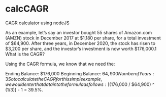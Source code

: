 # calcCAGR

CAGR calculator using nodeJS

As an example, let’s say an investor bought 55 shares of Amazon.com (AMZN) stock in December 2017 at $1,180 per share, for a total investment of $64,900. After three years, in December 2020, the stock has risen to $3,200 per share, and the investor’s investment is now worth $176,000.1 What is the CAGR?

Using the CAGR formula, we know that we need the:

Ending Balance: $176,000
Beginning Balance: $64,900
Number of Years: 3
So to calculate the CAGR for this simple example,
we would enter that data into the formula as follows:
[($176,000 / $64,900) ^ (1/3)] - 1 = 39.5%.
